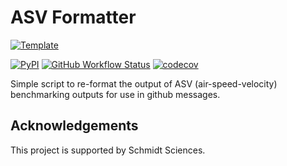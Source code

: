 # ASV Formatter

[![Template](https://img.shields.io/badge/Template-LINCC%20Frameworks%20Python%20Project%20Template-brightgreen)](https://lincc-ppt.readthedocs.io/en/latest/)

[![PyPI](https://img.shields.io/pypi/v/lf-asv-formatter?color=blue&logo=pypi&logoColor=white)](https://pypi.org/project/lf-asv-formatter/)
[![GitHub Workflow Status](https://img.shields.io/github/actions/workflow/status/lincc-frameworks/lf-asv-formatter/smoke-test.yml)](https://github.com/lincc-frameworks/lf-asv-formatter/actions/workflows/smoke-test.yml)
[![codecov](https://codecov.io/gh/lincc-frameworks/lf-asv-formatter/branch/main/graph/badge.svg)](https://codecov.io/gh/lincc-frameworks/lf-asv-formatter)

Simple script to re-format the output of ASV (air-speed-velocity) benchmarking
outputs for use in github messages.

## Acknowledgements

This project is supported by Schmidt Sciences.

